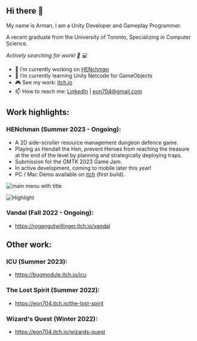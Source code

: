 ## Hi there 👋

My name is Arman, I am a Unity Developer and Gameplay Programmer.

A recent graduate from the University of Toronto, Specializing in Computer Science.

_Actively searching for work! 💼 💻_

- 🔭 I’m currently working on [HENchman](https://eon704.itch.io/henchman)
- 🌱 I’m currently learning Unity Netcode for GameObjects
- 🎮 See my work: [itch.io](https://itch.io/profile/eon704)
- 📫 How to reach me: [LinkedIn](https://www.linkedin.com/in/arman-akhmetov/) | eon704@gmail.com

## Work highlights:

### HENchman (Summer 2023 - Ongoing):
  - A 2D side-scroller resource management dungeon defence game.
  - Playing as Hendall the Hen, prevent Heroes from reaching the treasure at the end of the level by planning and strategically deploying traps.
  - Submission for the GMTK 2023 Game Jam.
  - In active development, coming to mobile later this year!
  - PC / Mac Demo available on [itch](https://eon704.itch.io/henchman) (first build).


![main menu with title](https://github.com/eon704/eon704/assets/16372290/9cd3ffeb-95a9-4109-9aa8-bfaeb28eb3d7)

![Highlight](https://github.com/eon704/eon704/assets/16372290/bc2fde12-588c-4f88-849a-e906f8119e49)

### Vandal (Fall 2022 - Ongoing):
- https://rogangutwillinger.itch.io/vandal

## Other work:

### ICU (Summer 2023):
- https://bugmodule.itch.io/icu

### The Lost Spirit (Summer 2022):
- https://eon704.itch.io/the-lost-spirit

### Wizard's Quest (Winter 2022):
- https://eon704.itch.io/wizards-quest
